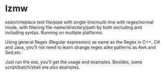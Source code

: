 # lzmw
search/replace text file/pipe 
  with single-line/multi-line 
  with regex/normal mode, 
  with filtering file-name/directory/path 
  by both excluding and including syntax.
Running on multiple platforms. 

Using general Regex (Regular expression) as same as the Regex in C++, C# and Java,
you'll not need to learn strange regex alike patterns as Awk and Sed,etc.

Just run the exe, you'll get the usage and examples.
Besides, some script/batch/shell are also examples.